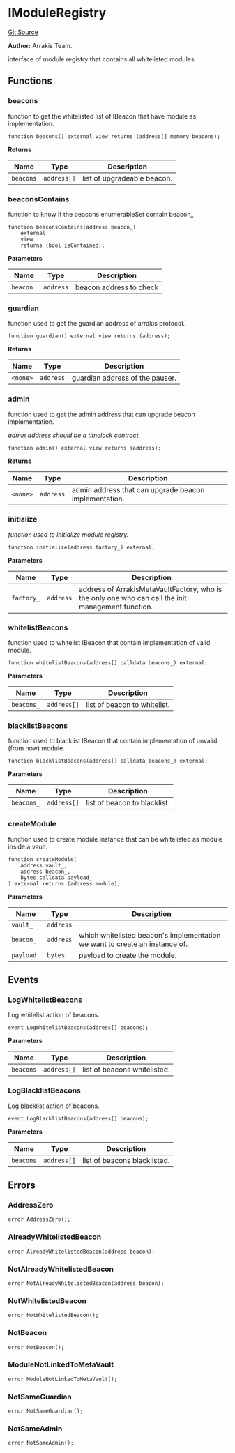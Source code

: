 # IModuleRegistry
[Git Source](https://github.com/ArrakisFinance/arrakis-modular/blob/4485c572ded3a830c181fa38ceaac13efe8eb7f1/src/interfaces/IModuleRegistry.sol)

**Author:**
Arrakis Team.

interface of module registry that contains all whitelisted modules.


## Functions
### beacons

function to get the whitelisted list of IBeacon
that have module as implementation.


```solidity
function beacons() external view returns (address[] memory beacons);
```
**Returns**

|Name|Type|Description|
|----|----|-----------|
|`beacons`|`address[]`|list of upgradeable beacon.|


### beaconsContains

function to know if the beacons enumerableSet contain
beacon_


```solidity
function beaconsContains(address beacon_)
    external
    view
    returns (bool isContained);
```
**Parameters**

|Name|Type|Description|
|----|----|-----------|
|`beacon_`|`address`|beacon address to check|


### guardian

function used to get the guardian address of arrakis protocol.


```solidity
function guardian() external view returns (address);
```
**Returns**

|Name|Type|Description|
|----|----|-----------|
|`<none>`|`address`|guardian address of the pauser.|


### admin

function used to get the admin address that can
upgrade beacon implementation.

*admin address should be a timelock contract.*


```solidity
function admin() external view returns (address);
```
**Returns**

|Name|Type|Description|
|----|----|-----------|
|`<none>`|`address`|admin address that can upgrade beacon implementation.|


### initialize

*function used to initialize module registry.*


```solidity
function initialize(address factory_) external;
```
**Parameters**

|Name|Type|Description|
|----|----|-----------|
|`factory_`|`address`|address of ArrakisMetaVaultFactory, who is the only one who can call the init management function.|


### whitelistBeacons

function used to whitelist IBeacon  that contain
implementation of valid module.


```solidity
function whitelistBeacons(address[] calldata beacons_) external;
```
**Parameters**

|Name|Type|Description|
|----|----|-----------|
|`beacons_`|`address[]`|list of beacon to whitelist.|


### blacklistBeacons

function used to blacklist IBeacon that contain
implementation of unvalid (from now) module.


```solidity
function blacklistBeacons(address[] calldata beacons_) external;
```
**Parameters**

|Name|Type|Description|
|----|----|-----------|
|`beacons_`|`address[]`|list of beacon to blacklist.|


### createModule

function used to create module instance that can be
whitelisted as module inside a vault.


```solidity
function createModule(
    address vault_,
    address beacon_,
    bytes calldata payload_
) external returns (address module);
```
**Parameters**

|Name|Type|Description|
|----|----|-----------|
|`vault_`|`address`||
|`beacon_`|`address`|which whitelisted beacon's implementation we want to create an instance of.|
|`payload_`|`bytes`|payload to create the module.|


## Events
### LogWhitelistBeacons
Log whitelist action of beacons.


```solidity
event LogWhitelistBeacons(address[] beacons);
```

**Parameters**

|Name|Type|Description|
|----|----|-----------|
|`beacons`|`address[]`|list of beacons whitelisted.|

### LogBlacklistBeacons
Log blacklist action of beacons.


```solidity
event LogBlacklistBeacons(address[] beacons);
```

**Parameters**

|Name|Type|Description|
|----|----|-----------|
|`beacons`|`address[]`|list of beacons blacklisted.|

## Errors
### AddressZero

```solidity
error AddressZero();
```

### AlreadyWhitelistedBeacon

```solidity
error AlreadyWhitelistedBeacon(address beacon);
```

### NotAlreadyWhitelistedBeacon

```solidity
error NotAlreadyWhitelistedBeacon(address beacon);
```

### NotWhitelistedBeacon

```solidity
error NotWhitelistedBeacon();
```

### NotBeacon

```solidity
error NotBeacon();
```

### ModuleNotLinkedToMetaVault

```solidity
error ModuleNotLinkedToMetaVault();
```

### NotSameGuardian

```solidity
error NotSameGuardian();
```

### NotSameAdmin

```solidity
error NotSameAdmin();
```

